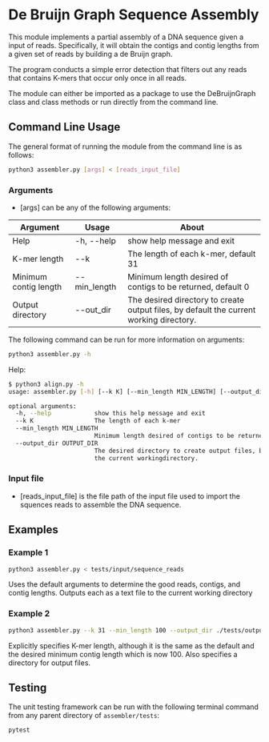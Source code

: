 # De Bruijn Graph Sequence Assembly
This module implements a partial assembly of a DNA sequence given a input of reads.
Specifically, it will obtain the contigs and contig lengths from a given set
of reads by building a de Bruijn graph.

The program conducts a simple error detection that filters out any reads that
contains K-mers that occur only once in all reads.

The module can either be imported as a package to use the
DeBruijnGraph class and class methods or run directly from the command
line.

## Command Line Usage
The general format of running the module from the command line is as follows:

```sh
python3 assembler.py [args] < [reads_input_file]
```

### Arguments
* [args] can be any of the following arguments:

| Argument             | Usage                 | About                                                                                  |
| -------------------- | --------------------- | -------------------------------------------------------------------------------------- |
| Help                 | -h, --help            | show help message and exit                                                             |
| K-mer length         | --k                   | The length of each k-mer, default 31                                                   |
| Minimum contig length| --min_length          | Minimum length desired of contigs to be returned, default 0                            |
| Output directory     | --out_dir             | The desired directory to create output files, by default the current working directory.|

The following command can be run for more information on arguments:
```sh
python3 assembler.py -h
```

Help:
```sh
$ python3 align.py -h
usage: assembler.py [-h] [--k K] [--min_length MIN_LENGTH] [--output_dir OUTPUT_DIR]

optional arguments:
  -h, --help            show this help message and exit
  --k K                 The length of each k-mer
  --min_length MIN_LENGTH
                        Minimum length desired of contigs to be returned
  --output_dir OUTPUT_DIR
                        The desired directory to create output files, by default 
                        the current workingdirectory.
```

### Input file

* [reads_input_file] is the file path of the input file used to import the
squences reads to assemble the DNA sequence.

## Examples
### Example 1
```sh
python3 assembler.py < tests/input/sequence_reads
```
Uses the default arguments to determine the good reads, contigs, and contig 
lengths. Outputs each as a text file to the current working directory

### Example 2
```sh
python3 assembler.py --k 31 --min_length 100 --output_dir ./tests/output < tests/input/sequence_reads
```
Explicitly specifies K-mer length, although it is the same as the default and
the desired minimum contig length which is now 100. Also specifies a directory
for output files.

## Testing
The unit testing framework can be run with the following terminal command from
any parent directory of `assembler/tests`:
```sh
pytest
```
